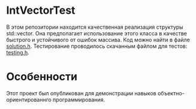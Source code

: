 # IntVectorTest
В этом репозитории находится качественная реализация структуры std::vector. Она предполагает использование этого класса в качестве быстрого и устойчивого от ошибок массива. Код можно найти в файле [solution.h](https://github.com/KIrillPal/IntVectorTest/blob/main/IntVectorTest/solution.h). Тестирование проводилось скачанным файлом для тестов: [testing.h](https://github.com/KIrillPal/IntVectorTest/blob/main/IntVectorTest/testing.h).
# Особенности
Этот проект был опубликован для демонстрации навыков объектно-ориентированнго программирования.
